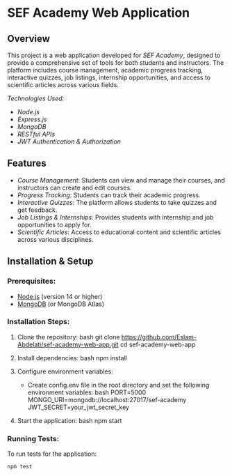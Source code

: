 # SEF Academy Web Application

## Overview
This project is a web application developed for *SEF Academy*, designed to provide a comprehensive set of tools for both students and instructors. The platform includes course management, academic progress tracking, interactive quizzes, job listings, internship opportunities, and access to scientific articles across various fields.

*Technologies Used:*
- *Node.js*  
- *Express.js*  
- *MongoDB*  
- *RESTful APIs*  
- *JWT Authentication & Authorization*

## Features
- *Course Management*: Students can view and manage their courses, and instructors can create and edit courses.
- *Progress Tracking*: Students can track their academic progress.
- *Interactive Quizzes*: The platform allows students to take quizzes and get feedback.
- *Job Listings & Internships*: Provides students with internship and job opportunities to apply for.
- *Scientific Articles*: Access to educational content and scientific articles across various disciplines.

## Installation & Setup

### Prerequisites:
- [Node.js](https://nodejs.org/) (version 14 or higher)
- [MongoDB](https://www.mongodb.com/) (or MongoDB Atlas)

### Installation Steps:
1. Clone the repository:
    bash
    git clone https://github.com/Eslam-Abdelati/sef-academy-web-app.git
    cd sef-academy-web-app
    

2. Install dependencies:
    bash
    npm install
    

3. Configure environment variables:
    - Create config.env file in the root directory and set the following environment variables:
    bash
    PORT=5000
    MONGO_URI=mongodb://localhost:27017/sef-academy
    JWT_SECRET=your_jwt_secret_key
    

4. Start the application:
    bash
    npm start
    

### Running Tests:
To run tests for the application:
```bash
npm test

